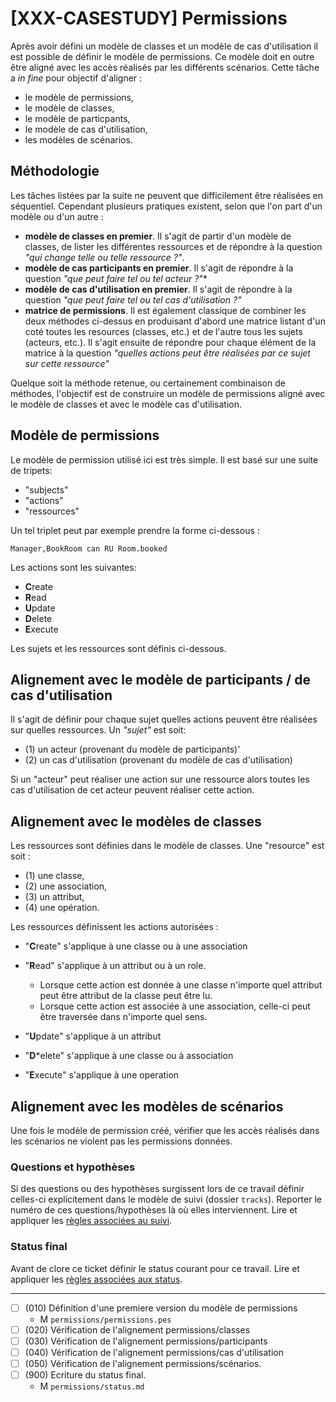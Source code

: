 [XXX-CASESTUDY] Permissions
===========================================================

Après avoir défini un modèle de classes et un modèle de cas d'utilisation 
il est possible de définir le modèle de permissions. Ce modèle
doit en outre être aligné avec les accès réalisés par les différents
scénarios. Cette tâche a *in fine* pour objectif d'aligner :
* le modèle de permissions,
* le modèle de classes,
* le modèle de particpants,
* le modèle de cas d'utilisation,
* les modèles de scénarios.   

## Méthodologie

Les tâches listées par la suite ne peuvent que difficilement être réalisées 
en séquentiel. Cependant plusieurs pratiques existent, selon que l'on 
part d'un modèle ou d'un autre :
*   **modèle de classes en premier**. Il s'agit de partir d'un modèle de
    classes, de lister les différentes ressources et de répondre à la 
    question *"qui change telle ou telle ressource ?"*.
*   **modèle de cas participants en premier**. Il s'agit de répondre à
    la question *"que peut faire tel ou tel acteur ?"**   
*   **modèle de cas d'utilisation en premier**. Il s'agit de répondre à
    la question *"que peut faire tel ou tel cas d'utilisation ?"*
*   **matrice de permissions**. Il est également classique de combiner
    les deux méthodes ci-dessus en produisant d'abord une matrice
    listant d'un coté toutes les resources (classes, etc.) et de l'autre
    tous les sujets (acteurs, etc.). Il s'agit ensuite de répondre
    pour chaque élément de la matrice à la question *"quelles actions
    peut être réalisées par ce sujet sur cette ressource"*
    
Quelque soit la méthode retenue, ou certainement combinaison de méthodes,
l'objectif est de construire un modèle de permissions aligné avec
le modèle de classes et avec le modèle cas d'utilisation.

## Modèle de permissions

Le modèle de permission utilisé ici est très simple. Il est basé sur une 
suite de tripets:
*   "subjects"
*   "actions"
*   "ressources"

Un tel triplet peut par exemple prendre la forme ci-dessous :
```
Manager,BookRoom can RU Room.booked
```
Les actions sont les suivantes:
*   **C**reate
*   **R**ead
*   **U**pdate
*   **D**elete
*   **E**xecute

Les sujets et les ressources sont définis ci-dessous. 

## Alignement avec le modèle de participants / de cas d'utilisation
Il s'agit de définir pour chaque sujet quelles actions peuvent
être réalisées sur quelles ressources. Un *"sujet"* est soit:
* (1) un acteur (provenant du modèle de participants)'
* (2) un cas d'utilisation (provenant du modèle de cas d'utilisation)

Si un "acteur" peut réaliser une action sur une ressource alors
toutes les cas d'utilisation de cet acteur peuvent réaliser cette action. 

## Alignement avec le modèles de classes

Les ressources sont définies dans le modèle de classes. Une "resource" est
soit :
* (1) une classe, 
* (2) une association, 
* (3) un attribut, 
* (4) une opération.

Les ressources définissent les actions autorisées :
* "**C**reate" s'applique à une classe ou à une association
* "**R**ead" s'applique à un attribut ou à un role. 
    *   Lorsque cette action est donnée à une classe n'importe 
        quel attribut peut être attribut de la classe peut être lu. 
    *   Lorsque cette action est associée à une association, 
        celle-ci peut être traversée dans n'importe quel sens.

* "**U**pdate" s'applique à un attribut
* "**D***elete" s'applique à une classe ou à association
* "**E**xecute" s'applique à une operation 

## Alignement avec les modèles de scénarios

Une fois le modèle de permission créé, vérifier que 
les accès réalisés dans les scénarios ne violent pas les permissions
données.

### Questions et hypothèses

Si des questions ou des hypothèses surgissent lors de ce travail
définir celles-ci explicitement dans le modèle de suivi
(dossier ``tracks``). Reporter le numéro de ces questions/hypothèses
là où elles interviennent. Lire et appliquer les [règles associées au suivi](https://modelscript.readthedocs.io/en/latest/scripts/tracks/index.html#rules). 
 
### Status final

Avant de clore ce ticket définir le status courant pour ce travail. Lire et appliquer les [règles associées aux status](https://modelscript.readthedocs.io/en/latest/methods/status.html#rules).

________

- [ ] (010) Définition d'une premiere version du modèle de permissions
    - M ``permissions/permissions.pes``
- [ ] (020) Vérification de l'alignement permissions/classes
- [ ] (030) Vérification de l'alignement permissions/participants
- [ ] (040) Vérification de l'alignement permissions/cas d'utilisation
- [ ] (050) Vérification de l'alignement permissions/scénarios.
- [ ] (900) Ecriture du status final.
    - M ``permissions/status.md``
